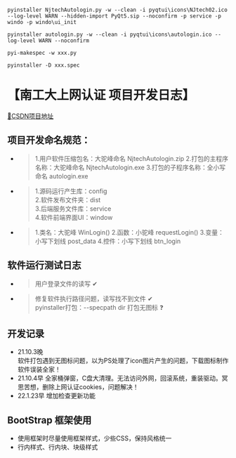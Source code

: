 ``` —————————————————————— 软件打包命令 ——————————————————————

pyinstaller NjtechAutologin.py -w --clean -i pyqtui\icons\NJtech02.ico --log-level WARN --hidden-import PyQt5.sip --noconfirm -p service -p windo -p windo\ui_init

pyinstaller autologin.py -w --clean -i pyqtui\icons\autologin.ico --log-level WARN --noconfirm

pyi-makespec -w xxx.py

pyinstaller -D xxx.spec

```



# **【南工大上网认证 项目开发日志】**  

[🔗CSDN项目地址][CSDN_URL]  



## **项目开发命名规范：**  

- > 1.用户软件压缩包名：大驼峰命名 NjtechAutologin.zip
    2.打包的主程序名称：大驼峰命名 NjtechAutologin.exe
    3.打包的子程序名称：全小写命名 autologin.exe

- > 1.源码运行产生库：config  
    2.软件发布文件夹：dist  
    3.后端服务文件库：service  
    4.软件前端界面UI：window

- > 1.类名：大驼峰    WinLogin()
    2.函数：小驼峰    requestLogin()
    3.变量：小写下划线 post_data 
    4.控件：小写下划线 btn_login



## **软件运行测试日志**

- > 用户登录文件的读写 ✔

- > 修复软件执行路径问题，读写找不到文件 ✔  
    pyinstaller打包：--specpath dir 打包无图标 ❓



## **开发记录**

- 21.10.3晚  
  软件打包遇到无图标问题，以为PS处理了icon图片产生的问题，下载图标制作软件误装全家！
- 21.10.4早
  全家桶弹窗，C盘大清理。无法访问外网，回滚系统，重装驱动。冥思苦想，删除上网认证cookies，问题解决！
- 22.1.23早
  增加检查更新功能


## BootStrap 框架使用
- 使用框架时尽量使用框架样式，少些CSS，保持风格统一
- 行内样式、行内块、块级样式


[CSDN_URL]:https://blog.csdn.net/Alpherkin/article/details/115599094
